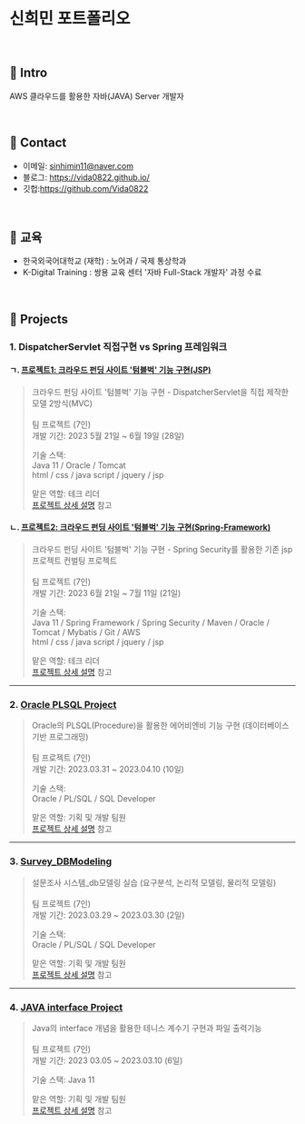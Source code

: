 # 신희민 포트폴리오 
> 

</br>

## :pushpin: Intro
AWS 클라우드를 활용한 자바(JAVA) Server 개발자 

</br>

## :pushpin: Contact
- 이메일: sinhimin11@naver.com
- 블로그: https://vida0822.github.io/
- 깃헙:https://github.com/Vida0822

</br>

## :pushpin: 교육
- 한국외국어대학교 (재학) : 노어과 / 국제 통상학과
- K-Digital Training : 쌍용 교육 센터 '자바 Full-Stack 개발자' 과정 수료 

</br>


## :pushpin: Projects
### 1. DispatcherServlet 직접구현 vs Spring 프레임워크

#### ㄱ.  [프로젝트1: 크라우드 펀딩 사이트 '텀블벅' 기능 구현(JSP) ](https://github.com/Vida0822/Tumblbug_JSP_Project)
> 크라우드 펀딩 사이트 '텀블벅' 기능 구현 - DispatcherServlet을 직접 제작한 모델 2방식(MVC)   </br> </br>
> 팀 프로젝트 (7인) </br>
> 개발 기간: 2023 5월 21일 ~ 6월 19일 (28일) </br>
>  
>기술 스택:   </br>
>Java 11 / Oracle / Tomcat    </br>
> html / css / java script / jquery / jsp  </br>
>
>맡은 역할: 테크 리더  </br>
>[프로젝트 상세 설명](https://github.com/Vida0822/Tumblbug_JSP_Project) 참고 </br>

#### ㄴ. [프로젝트2: 크라우드 펀딩 사이트 '텀블벅' 기능 구현(Spring-Framework)](https://github.com/Vida0822/Tumblbug_Spring-Security-Project)
> 크라우드 펀딩 사이트 '텀블벅' 기능 구현 - Spring Security를 활용한 기존 jsp프로젝트 컨벌팅 프로젝트  </br> </br>
> 팀 프로젝트 (7인) </br>
> 개발 기간: 2023 6월 21일 ~ 7월 11일 (21일)   </br>
>  
>기술 스택:   </br>
> Java 11 / Spring Framework / Spring Security / Maven / Oracle / Tomcat / Mybatis / Git / AWS </br>
> html / css / java script / jquery / jsp    </br>
>
> 맡은 역할: 테크 리더  </br>
>[프로젝트 상세 설명](https://github.com/Vida0822/Tumblbug_Spring-Security-Project) 참고 </br>

---


### 2. [Oracle PLSQL Project](https://github.com/Vida0822/Airbnb_Oracle-PLSQL-Project)
> Oracle의 PLSQL(Procedure)을 활용한 에어비엔비 기능 구현 (데이터베이스 기반 프로그래밍) </br> </br>
> 팀 프로젝트 (7인)   </br>
>개발 기간: 2023.03.31 ~ 2023.04.10 (10일)  </br>
>  
>기술 스택:   </br>
> Oracle / PL/SQL / SQL Developer   </br>
>
> 맡은 역할: 기획 및 개발 팀원  </br>
>[프로젝트 상세 설명](https://github.com/Vida0822/Airbnb_Oracle-PLSQL-Project) 참고 </br>

---

### 3. [Survey_DBModeling](https://github.com/Vida0822/Survey_DBModeling)
>  설문조사 시스템_db모델링 실습 (요구분석, 논리적 모델링, 물리적 모델링) </br> </br>
> 팀 프로젝트 (7인)   </br>
> 개발 기간: 2023.03.29 ~ 2023.03.30 (2일)  </br>
>  
> 기술 스택:   </br>
> Oracle / PL/SQL / SQL Developer   </br>
>
> 맡은 역할: 기획 및 개발 팀원  </br>
>[프로젝트 상세 설명](https://github.com/Vida0822/Airbnb_Oracle-PLSQL-Project) 참고 </br>

---

### 4. [JAVA interface Project](https://github.com/Vida0822/TennisCounter_Java-Interface-Project)
> Java의 interface 개념을 활용한 테니스 계수기 구현과 파일 출력기능 </br> </br>
> 팀 프로젝트 (7인)   </br>
> 개발 기간: 2023 03.05 ~ 2023.03.10 (6일)  </br>
>  
> 기술 스택: Java 11  </br>
>
> 맡은 역할: 기획 및 개발 팀원  </br>
>[프로젝트 상세 설명](https://github.com/Vida0822/TennisCounter_Java-Interface-Project) 참고 </br>
